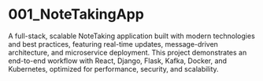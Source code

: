 # 001_NoteTakingApp
 A full-stack, scalable NoteTaking application built with modern technologies and best practices, featuring real-time updates, message-driven architecture, and microservice deployment. This project demonstrates an end-to-end workflow with React, Django, Flask, Kafka, Docker, and Kubernetes, optimized for performance, security, and scalability.
